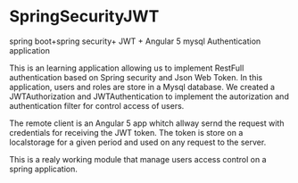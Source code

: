# SpringSecurityJWT
spring boot+spring security+ JWT + Angular 5 mysql Authentication application

This is an learning application allowing us to implement RestFull authentication based on Spring security and Json Web Token.
In this application, users and roles are store in a Mysql database. We created a JWTAuthorization and JWTAuthentication to implement the autorization and authentication filter for control access of users.

The remote client is an Angular 5 app whitch allway sernd the request with credentials for receiving the JWT token. The token is store on a localstorage for a given period and used on any request to the server.

This is a realy working module that manage users access control on a spring application.
